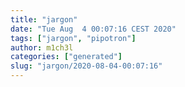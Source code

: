 ```yaml
---
title: "jargon"
date: "Tue Aug  4 00:07:16 CEST 2020"
tags: ["jargon", "pipotron"]
author: m1ch3l
categories: ["generated"]
slug: "jargon/2020-08-04-00:07:16"
---
```



